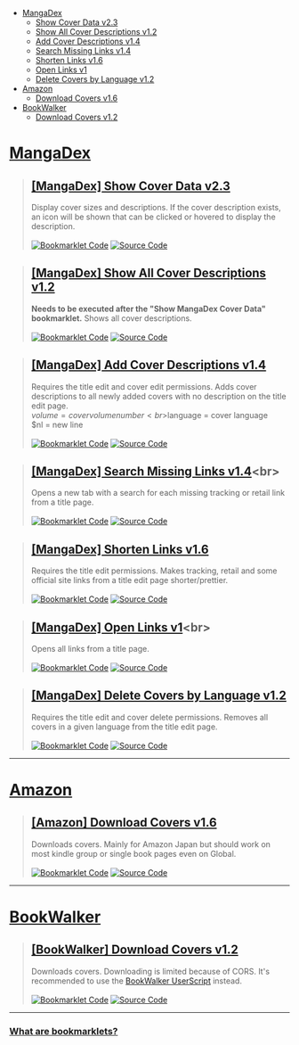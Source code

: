 [Bookmarklet Code]: https://img.shields.io/badge/Bookmarklet%20Code-b5e853?style=for-the-badge
[Source Code]: https://img.shields.io/badge/Source%20Code-3c3c3c?style=for-the-badge

- [MangaDex](#mangadex)
	- [Show Cover Data v2.3](#mangadex-show-cover-data-v23)
	- [Show All Cover Descriptions v1.2](#mangadex-show-all-cover-descriptions-v12)
	- [Add Cover Descriptions v1.4](#mangadex-add-cover-descriptions-v14)
	- [Search Missing Links v1.4](#mangadex-search-missing-links-v14)
	- [Shorten Links v1.6](#mangadex-shorten-links-v16)
	- [Open Links v1](#mangadex-open-links-v1)
	- [Delete Covers by Language v1.2](#mangadex-delete-covers-by-language-v12)
- [Amazon](#amazon)
	- [Download Covers v1.6](#amazon-download-covers-v16)
- [BookWalker](#bookwalker)
	- [Download Covers v1.2](#bookwalker-download-covers-v12)

# [MangaDex](https://mangadex.org)
> ## [[MangaDex] Show Cover Data v2.3](javascript:(function(){function%20t(t,e,r=0){const%20o=t.match(e);if(o%26%26o[r])return%20o[r]}function%20e(t,e=100){const%20r=[...t],o=[];for(;r.length;)o.push(r.splice(0,e));return%20o}function%20r(t){const%20e=localStorage.getItem(t);if(e)return%20JSON.parse(e)}const%20o=t(window.location.pathname,/\/title\/+([-0-9a-f]{20,})/,1)||t(window.location.pathname,/\/title\/edit\/+([-0-9a-f]{20,})/,1);function%20s(t,e,r){return(e=function(t){var%20e=function(t,e){if(%22object%22!=typeof%20t||null===t)return%20t;var%20r=t[Symbol.toPrimitive];if(void%200!==r){var%20o=r.call(t,e||%22default%22);if(%22object%22!=typeof%20o)return%20o;throw%20new%20TypeError(%22%40%40toPrimitive%20must%20return%20a%20primitive%20value.%22)}return(%22string%22===e%3FString:Number)(t)}(t,%22string%22);return%22symbol%22==typeof%20e%3Fe:String(e)}(e))in%20t%3FObject.defineProperty(t,e,{value:r,enumerable:!0,configurable:!0,writable:!0}):t[e]=r,t}r(%22oidc.user:https://auth.mangadex.org/realms/mangadex:mangadex-frontend-stable%22)||r(%22oidc.user:https://auth.mangadex.org/realms/mangadex:mangadex-frontend-canary%22);class%20n{constructor(t=0){s(this,%22addToDocument%22,(()=%3Edocument.body.appendChild(this.element))),s(this,%22removeFromDocument%22,(()=%3Ethis.element.remove()));const%20e=document.createElement(%22div%22);e.style.setProperty(%22z-index%22,%221000%22),e.style.setProperty(%22position%22,%22fixed%22),e.style.setProperty(%22bottom%22,%220%22),e.style.setProperty(%22left%22,%220%22),e.style.setProperty(%22width%22,%22100%25%22),e.style.setProperty(%22height%22,%2224px%22),e.style.setProperty(%22background-color%22,%22%233c3c3c%22),e.style.setProperty(%22cursor%22,%22pointer%22);const%20r=document.createElement(%22div%22);r.style.setProperty(%22height%22,%22100%25%22),r.style.setProperty(%22background-color%22,%22%23b5e853%22),r.style.setProperty(%22transition%22,%22width%20200ms%22),this.bar=r,this.update(t),e.appendChild(r),e.addEventListener(%22click%22,this.removeFromDocument),this.element=e}update(t){const%20e=Math.ceil(parseInt(this.bar.style.getPropertyValue(%22width%22))),r=Math.ceil(t);r%3E=100%3Fthis.removeFromDocument():e!==r%26%26r%3E=0%26%26this.bar.style.setProperty(%22width%22,`${r}%25`)}}((t,e={})=%3E{(function(t,e){if(!new%20RegExp(t).test(window.location.hostname))return%20alert(%22Bookmarklet%20executed%20on%20a%20wrong%20website!%22);e()})(%22mangadex.org|canary.mangadex.dev%22,(()=%3Ee.titlePage%26%26!o%3Falert(%22This%20is%20not%20a%20title%20page!%22):e.editPage%26%26!/\/edit\//.test(window.location.pathname)%3Falert(%22This%20is%20not%20an%20edit%20page!%22):void%20t()))})((()=%3E{const%20r=[],o=new%20Map,s=new%20Map,a={manga:[],cover:[]},i=new%20n;if(document.querySelectorAll(%22img,%20div%22).forEach((e=%3E{const%20n=e.src||e.style.getPropertyValue(%22background-image%22);if(!/\/covers\/+[-0-9a-f]{20,}\/+[-0-9a-f]{20,}[^/]+(%3F:[%3F%23].*)%3F$/.test(n))return;const%20a=t(n,/[-0-9a-f]{20,}/),i=t(n,/([-0-9a-f]{20,}\.[^/.]*)\.[0-9]+\.[^/.%3F%23]*([%3F%23].*)%3F$/,1)||t(n,/[-0-9a-f]{20,}\.[^/.]*%3F$/);if(!a||!i)return;const%20l=t=%3E{var%20e;t.has(a)%3Fnull===(e=t.get(a))||void%200===e||e.add(i):t.set(a,new%20Set([i]))};%22executed%22!==e.getAttribute(%22cover-data-bookmarklet%22)%3F(r.push(e),e.setAttribute(%22cover-data-bookmarklet%22,%22executed%22),l(o)):l(s)})),o.size%3C=0)return%20document.querySelector('[cover-data-bookmarklet=%22executed%22]')%3Falert(%22No%20new%20covers%20were%20found%20on%20this%20page%20since%20the%20last%20time%20this%20bookmarklet%20was%20executed!%22):alert(%22No%20covers%20were%20found%20on%20this%20page!%22);function%20l(t,e,r=0){return%20new%20Promise(((o,s)=%3E{const%20n=%22cover%22===e,a=t.map((t=%3En%3F`manga[]=${t}`:`ids[]=${t}`)).join(%22%26%22);let%20i=`https://api.mangadex.org/${e}%3F${a}%26includes[]=cover_art%26limit=100%26contentRating[]=safe%26contentRating[]=suggestive%26contentRating[]=erotica%26contentRating[]=pornographic%26offset=${r}`;if(n%26%26(i=`https://api.mangadex.org/${e}%3Forder[volume]=asc%26${a}%26limit=100%26offset=${r}`),r%3E1e3)return%20s(new%20Error(`Offset%20is%20bigger%20than%201000:\n%20${i}`));fetch(i).then((t=%3Eo(t.json()))).catch(s)}))}i.addToDocument(),o.forEach(((t,e)=%3E{var%20r;const%20o=(null===(r=s.get(e))||void%200===r%3Fvoid%200:r.size)||0;t.size+o%3E1%3Fa.cover.push(e):a.manga.push(e)})),function(){const%20t=[];return%20new%20Promise(((r,o)=%3E{(async%20function(){for(const%20r%20in%20a){const%20o=%22cover%22===r,s=e(a[r]);for(const%20e%20of%20s){const%20s=await%20l(e,r);if(o){t.push(...s.data);for(let%20o=s.limit;o%3Cs.total;o+=s.limit){const%20s=await%20l(e,r,o);t.push(...s.data)}}else%20s.data.forEach((e=%3E{const%20r=e.relationships.find((t=%3E%22cover_art%22===t.type));r%26%26(r.relationships=[{type:e.type,id:e.id}],t.push(r))}))}}return%20t})().then(r).catch(o)}))}().then((t=%3E{let%20e=0;r.forEach((o=%3E{const%20s=o.src||o.style.getPropertyValue(%22background-image%22);t.forEach((t=%3E{const%20n=t.relationships.find((t=%3E%22manga%22===t.type));if(n%26%26new%20RegExp(`${n.id}/${t.attributes.fileName}`).test(s)){const%20s=new%20Image;s.src=`https://mangadex.org/covers/${n.id}/${t.attributes.fileName}`,s.onload=()=%3E{const%20n=document.createElement(%22span%22),a=document.createElement(%22span%22),l=document.createElementNS(%22http://www.w3.org/2000/svg%22,%22svg%22);if(t.attributes.description){n.setAttribute(%22title%22,t.attributes.description),l.classList.add(%22cover-data-bookmarklet-show-description%22),l.setAttribute(%22fill%22,%22none%22),l.setAttribute(%22viewBox%22,%220%200%2024%2024%22),l.setAttribute(%22stroke%22,%22currentColor%22);const%20e=document.createElementNS(%22http://www.w3.org/2000/svg%22,%22path%22);e.setAttribute(%22stroke-linecap%22,%22round%22),e.setAttribute(%22stroke-linejoin%22,%22round%22),e.setAttribute(%22d%22,%22M11.25%2011.25l.041-.02a.75.75%200%20011.063.852l-.708%202.836a.75.75%200%20001.063.853l.041-.021M21%2012a9%209%200%2011-18%200%209%209%200%200118%200zm-9-3.75h.008v.008H12V8.25z%22),l.appendChild(e),l.addEventListener(%22click%22,(t=%3E{t.stopPropagation(),t.preventDefault(),a.style.setProperty(%22display%22,%22flex%22)})),n.appendChild(l);const%20r=document.createElement(%22span%22);r.innerText=t.attributes.description,r.style.setProperty(%22max-height%22,%22100%25%22),r.style.setProperty(%22margin%22,%220.2rem%22),r.style.setProperty(%22text-align%22,%22center%22),a.style.setProperty(%22position%22,%22absolute%22),a.style.setProperty(%22width%22,%22100%25%22),a.style.setProperty(%22height%22,%22100%25%22),a.style.setProperty(%22overflow-y%22,%22auto%22),a.style.setProperty(%22display%22,%22none%22),a.style.setProperty(%22align-items%22,%22center%22),a.style.setProperty(%22justify-content%22,%22center%22),a.style.setProperty(%22background-color%22,%22var(--md-accent)%22),a.addEventListener(%22click%22,(t=%3E{t.stopPropagation(),t.preventDefault(),a.style.setProperty(%22display%22,%22none%22)})),a.appendChild(r)}const%20c=document.createElement(%22span%22),d=document.createElement(%22span%22),p=`${s.width}x${s.height}`;var%20y,u;(d.innerText=p,d.setAttribute(%22title%22,p),c.style.setProperty(%22position%22,%22absolute%22),c.style.setProperty(%22top%22,%220%22),c.appendChild(d),o%20instanceof%20HTMLImageElement)%3F(c.style.setProperty(%22padding%22,%220.5rem%200.5rem%201rem%22),c.style.setProperty(%22color%22,%22%23fff%22),c.style.setProperty(%22left%22,%220%22),c.style.setProperty(%22width%22,%22100%25%22),c.style.setProperty(%22background%22,%22linear-gradient(0deg,transparent,rgba(0,0,0,0.8))%22),c.style.setProperty(%22border-top-right-radius%22,%220.25rem%22),c.style.setProperty(%22border-top-left-radius%22,%220.25rem%22),null===(y=o.parentElement)||void%200===y||y.appendChild(c),t.attributes.description%26%26(n.style.setProperty(%22position%22,%22absolute%22),n.style.setProperty(%22top%22,%220%22),n.style.setProperty(%22right%22,%220%22),n.style.setProperty(%22padding%22,%220.45rem%200.5rem%22),n.style.setProperty(%22color%22,%22%23fff%22),l.setAttribute(%22stroke-width%22,%221.5%22),l.style.setProperty(%22width%22,%221.5rem%22),l.style.setProperty(%22height%22,%221.5rem%22),a.style.setProperty(%22border-radius%22,%220.25rem%22),null===(u=o.parentElement)||void%200===u||u.append(n,a))):(c.style.setProperty(%22padding%22,%220%200.2rem%22),c.style.setProperty(%22background-color%22,%22var(--md-accent)%22),c.style.setProperty(%22border-bottom-left-radius%22,%224px%22),c.style.setProperty(%22border-bottom-right-radius%22,%224px%22),o.appendChild(c),t.attributes.description%26%26(c.style.setProperty(%22display%22,%22flex%22),c.style.setProperty(%22align-items%22,%22center%22),n.style.setProperty(%22margin-left%22,%220.2rem%22),l.setAttribute(%22stroke-width%22,%222%22),l.style.setProperty(%22width%22,%221.3rem%22),l.style.setProperty(%22height%22,%221.3rem%22),c.appendChild(n),o.appendChild(a)));i.update(++e/r.length*100)}}}))}))})).catch((t=%3E{console.error(t),alert(%22Failed%20to%20fetch%20cover%20data!%22)}))}));})();)<br>
> Display cover sizes and descriptions. If the cover description exists, an icon will be shown that can be clicked or hovered to display the description.<br><br>
> [![Bookmarklet Code]](https://github.com/rRoler/bookmarklets/blob/main/dist/mangadex/show_cover_data.min.js) [![Source Code]](https://github.com/rRoler/bookmarklets/blob/main/src/mangadex/show_cover_data.ts)

> ## [[MangaDex] Show All Cover Descriptions v1.2](javascript:(function(){function%20e(e,t,a=0){const%20n=e.match(t);if(n%26%26n[a])return%20n[a]}function%20t(e){const%20t=localStorage.getItem(e);if(t)return%20JSON.parse(t)}const%20a=e(window.location.pathname,/\/title\/+([-0-9a-f]{20,})/,1)||e(window.location.pathname,/\/title\/edit\/+([-0-9a-f]{20,})/,1);t(%22oidc.user:https://auth.mangadex.org/realms/mangadex:mangadex-frontend-stable%22)||t(%22oidc.user:https://auth.mangadex.org/realms/mangadex:mangadex-frontend-canary%22),((e,t={})=%3E{(function(e,t){if(!new%20RegExp(e).test(window.location.hostname))return%20alert(%22Bookmarklet%20executed%20on%20a%20wrong%20website!%22);t()})(%22mangadex.org|canary.mangadex.dev%22,(()=%3Et.titlePage%26%26!a%3Falert(%22This%20is%20not%20a%20title%20page!%22):t.editPage%26%26!/\/edit\//.test(window.location.pathname)%3Falert(%22This%20is%20not%20an%20edit%20page!%22):void%20e()))})((()=%3E{const%20e=document.querySelectorAll(%22.cover-data-bookmarklet-show-description%22);if(e.length%3C=0)return%20alert(%22No%20covers%20with%20a%20description%20found!%22);e.forEach((e=%3Ee.dispatchEvent(new%20MouseEvent(%22click%22))))}));})();)<br>
> **Needs to be executed after the "Show MangaDex Cover Data" bookmarklet.** Shows all cover descriptions.<br><br>
> [![Bookmarklet Code]](https://github.com/rRoler/bookmarklets/blob/main/dist/mangadex/show_all_cover_descriptions.min.js) [![Source Code]](https://github.com/rRoler/bookmarklets/blob/main/src/mangadex/show_all_cover_descriptions.ts)

> ## [[MangaDex] Add Cover Descriptions v1.4](javascript:(function(){function%20e(e,t,n=0){const%20o=e.match(t);if(o%26%26o[n])return%20o[n]}function%20t(e){const%20t=localStorage.getItem(e);if(t)return%20JSON.parse(t)}const%20n=e(window.location.pathname,/\/title\/+([-0-9a-f]{20,})/,1)||e(window.location.pathname,/\/title\/edit\/+([-0-9a-f]{20,})/,1);t(%22oidc.user:https://auth.mangadex.org/realms/mangadex:mangadex-frontend-stable%22)||t(%22oidc.user:https://auth.mangadex.org/realms/mangadex:mangadex-frontend-canary%22),((e,t={})=%3E{(function(e,t){if(!new%20RegExp(e).test(window.location.hostname))return%20alert(%22Bookmarklet%20executed%20on%20a%20wrong%20website!%22);t()})(%22mangadex.org|canary.mangadex.dev%22,(()=%3Et.titlePage%26%26!n%3Falert(%22This%20is%20not%20a%20title%20page!%22):t.editPage%26%26!/\/edit\//.test(window.location.pathname)%3Falert(%22This%20is%20not%20an%20edit%20page!%22):void%20e()))})((async()=%3E{const%20e=prompt(%22Enter%20a%20description:%22,%22Volume%20$volume%20Cover%20from%20BookWalker%22);if(!e)return;const%20t=[],n=Array.from(document.querySelectorAll(%22div.page-sizer%22));for(const%20l%20of%20n)if(/blob:https%3F:\/\/.*mangadex.*\/+[-0-9a-f]{20,}/.test(l.querySelector(%22.page%22).style.getPropertyValue(%22background-image%22))){var%20o;const%20n=r(l,e),i=null===(o=l.parentElement)||void%200===o%3Fvoid%200:o.querySelector(%22.volume-edit%22);null==i||i.dispatchEvent(new%20MouseEvent(%22click%22));await%20a(n)%26%26t.push(l)}if(t.length%3C=0)return%20alert(%22No%20newly%20added%20covers%20with%20empty%20descriptions%20found!%22);function%20r(e,t){var%20n,o;const%20r=null===(n=e.parentElement)||void%200===n%3Fvoid%200:n.querySelector(%22.volume-num%20input%22),a=null==r%3Fvoid%200:r.value,l=null===(o=e.parentElement)||void%200===o%3Fvoid%200:o.querySelector(%22.md-select%20.md-select-inner-wrap%20.placeholder-text%22),i={volume:a||%22No%20Volume%22,language:(null==l%3Fvoid%200:l.innerText)||%22No%20Language%22,nl:%22\n%22};for(const%20e%20in%20i){const%20n=i[e];n%26%26(t=t.replaceAll(`$${e}`,n))}return%20t}function%20a(e){return%20new%20Promise((t=%3E{const%20n='textarea[placeholder=%22Cover%20Description%22]';(function(e){let%20t=document.body.querySelector(e);return%20new%20Promise((n=%3E{if(t)return%20n(t);const%20o=new%20MutationObserver((()=%3E{t=document.body.querySelector(e),t%26%26(n(t),o.disconnect())}));o.observe(document.body,{childList:!0,subtree:!0})}))})(n).then((o=%3E{var%20r,a,l,i;let%20u=!0;const%20c=null===(r=o.parentElement)||void%200===r||null===(a=r.parentElement)||void%200===a||null===(l=a.parentElement)||void%200===l||null===(i=l.parentElement)||void%200===i%3Fvoid%200:i.querySelector(%22button.primary%22);o.value%3Fu=!1:o.value=e,o.dispatchEvent(new%20InputEvent(%22input%22)),null==c||c.dispatchEvent(new%20MouseEvent(%22click%22)),function(e){let%20t=document.body.querySelector(e);return%20new%20Promise((n=%3E{if(!t)return%20n();const%20o=new%20MutationObserver((()=%3E{t=document.body.querySelector(e),t||(n(),o.disconnect())}));o.observe(document.body,{childList:!0,subtree:!0})}))}(n).then((()=%3Et(u)))}))}))}console.log(%22Changed%20descriptions:%22,t)}),{titlePage:!0,editPage:!0});})();)<br>
> Requires the title edit and cover edit permissions. Adds cover descriptions to all newly added covers with no description on the title edit page.<br>$volume = cover volume number<br>$language = cover language<br>$nl = new line<br><br>
> [![Bookmarklet Code]](https://github.com/rRoler/bookmarklets/blob/main/dist/mangadex/add_cover_descriptions.min.js) [![Source Code]](https://github.com/rRoler/bookmarklets/blob/main/src/mangadex/add_cover_descriptions.ts)

> ## [[MangaDex] Search Missing Links v1.4](javascript:(function(){function%20t(t,a,e=0){const%20n=t.match(a);if(n%26%26n[e])return%20n[e]}function%20a(t){const%20a=localStorage.getItem(t);if(a)return%20JSON.parse(a)}const%20e=t(window.location.pathname,/\/title\/+([-0-9a-f]{20,})/,1)||t(window.location.pathname,/\/title\/edit\/+([-0-9a-f]{20,})/,1),n=/\%3Fdraft=true/.test(window.location.search),o=a(%22oidc.user:https://auth.mangadex.org/realms/mangadex:mangadex-frontend-stable%22)||a(%22oidc.user:https://auth.mangadex.org/realms/mangadex:mangadex-frontend-canary%22);((t,a={})=%3E{(function(t,a){if(!new%20RegExp(t).test(window.location.hostname))return%20alert(%22Bookmarklet%20executed%20on%20a%20wrong%20website!%22);a()})(%22mangadex.org|canary.mangadex.dev%22,(()=%3Ea.titlePage%26%26!e%3Falert(%22This%20is%20not%20a%20title%20page!%22):a.editPage%26%26!/\/edit\//.test(window.location.pathname)%3Falert(%22This%20is%20not%20an%20edit%20page!%22):void%20t()))})((()=%3E{const%20t={al:%22https://anilist.co/search/manga%3Fsearch=%22,ap:%22https://www.anime-planet.com/manga/all%3Fname=%22,kt:%22https://kitsu.io/manga%3Fsubtype=manga%26text=%22,mu:%22https://www.mangaupdates.com/search.html%3Fsearch=%22,mal:%22https://myanimelist.net/manga.php%3Fq=%22,nu:%22https://www.novelupdates.com/%3Fs=%22,bw:%22https://bookwalker.jp/search/%3Fqcat=2%26word=%22,amz:%22https://www.amazon.co.jp/s%3Frh=n:466280%26k=%22,ebj:%22https://ebookjapan.yahoo.co.jp/search/%3Fkeyword=%22,cdj:%22https://www.cdjapan.co.jp/searchuni%3Fterm.media_format=BOOK%26q=%22};if(/\/create\/title/.test(window.location.pathname)){const%20a=prompt(%22Enter%20a%20title%20to%20search%20for%22);if(!a)return;for(const%20e%20in%20t)window.open(t[e]+a,%22_blank%22,%22noopener,noreferrer%22)}else%20new%20Promise(((t,a)=%3Efetch(`https://api.mangadex.org/manga${n%3F%22/draft/%22:%22/%22}${e}`,{headers:{Authorization:n%3F`${o.token_type}%20${o.access_token}`:%22%22}}).then((a=%3Et(a.json()))).catch((t=%3E{alert(%22Failed%20to%20fetch%20title%20info!%22),a(t)})))).then((a=%3E{const%20e=Object.keys(t).filter((t=%3E!a.data.attributes.links[t]));if(e.length%3C=0)return%20alert(%22All%20links%20are%20already%20added!%22);const%20n=a.data.attributes.originalLanguage;let%20o;try{o=a.data.attributes.altTitles.find((t=%3Et[n]))}catch(t){console.debug(%22No%20alt%20titles%20found%22)}let%20r=o%3Fo[n]:a.data.attributes.title.en||%22%22;r=prompt(%22Enter%20a%20title%20to%20search%20for%22,r),r%26%26e.forEach((a=%3Ewindow.open(t[a]+r,%22_blank%22,%22noopener,noreferrer%22)))}))}),{titlePage:!0});})();)<br>
> Opens a new tab with a search for each missing tracking or retail link from a title page.<br><br>
> [![Bookmarklet Code]](https://github.com/rRoler/bookmarklets/blob/main/dist/mangadex/search_missing_links.min.js) [![Source Code]](https://github.com/rRoler/bookmarklets/blob/main/src/mangadex/search_missing_links.ts)

> ## [[MangaDex] Shorten Links v1.6](javascript:(function(){function%20a(a,e,t=0){const%20n=a.match(e);if(n%26%26n[t])return%20n[t]}function%20e(a){const%20e=localStorage.getItem(a);if(e)return%20JSON.parse(e)}const%20t=a(window.location.pathname,/\/title\/+([-0-9a-f]{20,})/,1)||a(window.location.pathname,/\/title\/edit\/+([-0-9a-f]{20,})/,1);e(%22oidc.user:https://auth.mangadex.org/realms/mangadex:mangadex-frontend-stable%22)||e(%22oidc.user:https://auth.mangadex.org/realms/mangadex:mangadex-frontend-canary%22),((a,e={})=%3E{(function(a,e){if(!new%20RegExp(a).test(window.location.hostname))return%20alert(%22Bookmarklet%20executed%20on%20a%20wrong%20website!%22);e()})(%22mangadex.org|canary.mangadex.dev%22,(()=%3Ee.titlePage%26%26!t%3Falert(%22This%20is%20not%20a%20title%20page!%22):e.editPage%26%26!/\/edit\//.test(window.location.pathname)%3Falert(%22This%20is%20not%20an%20edit%20page!%22):void%20a()))})((()=%3E{const%20e=[],t=a=%3E{var%20t;return%20null===(t=document.querySelectorAll(%22div.input-container%22)[a])||void%200===t%3Fvoid%200:t.querySelectorAll(%22input.inline-input%22).forEach((a=%3E{e.push(a)}))};t(3),t(4),t(5);const%20n={};if(e.forEach((e=%3E{const%20t=e.value;let%20o=t;const%20i=a=%3Enew%20RegExp(`https%3F://${a}`),r=%22[0-9]+%22,s=%22[A-Za-z0-9-%25]+%22,c=%22[A-Z0-9]{10}%22,l=[`(anilist.co/manga/)(${r})`,`(www.anime-planet.com/manga/)(${s})`,`(kitsu.io/manga/)(${r})`,`(kitsu.io/manga/)(${s})`,`(www.mangaupdates.com/series/)(${s})`,`(myanimelist.net/manga/)(${r})`,`(bookwalker.jp/series/)(${r}/list)`,`(bookwalker.jp/series/)(${r})`,`(www.amazon[a-z.]+/).*(dp/${c})`,`(www.amazon[a-z.]+/).*(gp/product/${c})`,`(www.amazon[a-z.]+/gp/product).*(/${c})`,`(ebookjapan.yahoo.co.jp/books/)(${r})`,`(www.cdjapan.co.jp/product/)(NEOBK-${r})`,%22(.*/)(.*)/$%22];for(const%20e%20of%20l){const%20n=i(e),r=a(t,n,1),s=a(t,n,2);if(r%26%26s){o=`https://${r}${s}`;break}}o!==t%26%26(e.value=o,e.dispatchEvent(new%20InputEvent(%22input%22)),n[t]=o)})),Object.keys(n).length%3C=0)return%20alert(%22No%20links%20changed!%22);console.log(%22Changed%20links:%22,n)}),{titlePage:!0,editPage:!0});})();)<br>
> Requires the title edit permissions. Makes tracking, retail and some official site links from a title edit page shorter/prettier.<br><br>
> [![Bookmarklet Code]](https://github.com/rRoler/bookmarklets/blob/main/dist/mangadex/shorten_links.min.js) [![Source Code]](https://github.com/rRoler/bookmarklets/blob/main/src/mangadex/shorten_links.ts)

> ## [[MangaDex] Open Links v1](javascript:(function(){function%20t(t,a,e=0){const%20n=t.match(a);if(n%26%26n[e])return%20n[e]}function%20a(t){const%20a=localStorage.getItem(t);if(a)return%20JSON.parse(a)}const%20e=t(window.location.pathname,/\/title\/+([-0-9a-f]{20,})/,1)||t(window.location.pathname,/\/title\/edit\/+([-0-9a-f]{20,})/,1),n=/\%3Fdraft=true/.test(window.location.search),o=a(%22oidc.user:https://auth.mangadex.org/realms/mangadex:mangadex-frontend-stable%22)||a(%22oidc.user:https://auth.mangadex.org/realms/mangadex:mangadex-frontend-canary%22);((t,a={})=%3E{(function(t,a){if(!new%20RegExp(t).test(window.location.hostname))return%20alert(%22Bookmarklet%20executed%20on%20a%20wrong%20website!%22);a()})(%22mangadex.org|canary.mangadex.dev%22,(()=%3Ea.titlePage%26%26!e%3Falert(%22This%20is%20not%20a%20title%20page!%22):a.editPage%26%26!/\/edit\//.test(window.location.pathname)%3Falert(%22This%20is%20not%20an%20edit%20page!%22):void%20t()))})((()=%3E{new%20Promise(((t,a)=%3Efetch(`https://api.mangadex.org/manga${n%3F%22/draft/%22:%22/%22}${e}`,{headers:{Authorization:n%3F`${o.token_type}%20${o.access_token}`:%22%22}}).then((a=%3Et(a.json()))).catch((t=%3E{alert(%22Failed%20to%20fetch%20title%20info!%22),a(t)})))).then((t=%3E{const%20a={al:%22https://anilist.co/manga/%22,ap:%22https://www.anime-planet.com/manga/%22,kt:%22https://kitsu.io/manga/%22,mu:/[A-Za-z]/.test(t.data.attributes.links.mu)%3F%22https://www.mangaupdates.com/series/%22:%22https://www.mangaupdates.com/series.html%3Fid=%22,mal:%22https://myanimelist.net/manga/%22,nu:%22https://www.novelupdates.com/series/%22,bw:%22https://bookwalker.jp/%22,amz:%22%22,ebj:%22%22,cdj:%22%22};for(const%20e%20in%20t.data.attributes.links){const%20n=(a[e]||%22%22)+t.data.attributes.links[e];window.open(n,%22_blank%22,%22noopener,noreferrer%22)}}))}),{titlePage:!0});})();)<br>
> Opens all links from a title page.<br><br>
> [![Bookmarklet Code]](https://github.com/rRoler/bookmarklets/blob/main/dist/mangadex/open_links.min.js) [![Source Code]](https://github.com/rRoler/bookmarklets/blob/main/src/mangadex/open_links.ts)

> ## [[MangaDex] Delete Covers by Language v1.2](javascript:(function(){function%20e(e,t,a=0){const%20n=e.match(t);if(n%26%26n[a])return%20n[a]}function%20t(e){const%20t=localStorage.getItem(e);if(t)return%20JSON.parse(t)}const%20a=e(window.location.pathname,/\/title\/+([-0-9a-f]{20,})/,1)||e(window.location.pathname,/\/title\/edit\/+([-0-9a-f]{20,})/,1);t(%22oidc.user:https://auth.mangadex.org/realms/mangadex:mangadex-frontend-stable%22)||t(%22oidc.user:https://auth.mangadex.org/realms/mangadex:mangadex-frontend-canary%22),((e,t={})=%3E{(function(e,t){if(!new%20RegExp(e).test(window.location.hostname))return%20alert(%22Bookmarklet%20executed%20on%20a%20wrong%20website!%22);t()})(%22mangadex.org|canary.mangadex.dev%22,(()=%3Et.titlePage%26%26!a%3Falert(%22This%20is%20not%20a%20title%20page!%22):t.editPage%26%26!/\/edit\//.test(window.location.pathname)%3Falert(%22This%20is%20not%20an%20edit%20page!%22):void%20e()))})((()=%3E{const%20e=prompt(%22Language%20name:%22,%22Japanese%22);if(!e)return;const%20t=[];if(document.querySelectorAll(%22div.page-sizer%22).forEach((a=%3E{const%20n=a.parentElement;if(!n)return;const%20o=n.querySelector(%22.close%22),r=n.querySelector(%22.placeholder-text.with-label%22);o%26%26r%26%26e.toLowerCase().replaceAll(%22%20%22,%22%22).includes(r.innerText.toLowerCase().replaceAll(%22%20%22,%22%22))%26%26(o.dispatchEvent(new%20MouseEvent(%22click%22)),t.push(a))})),t.length%3C=0)return%20alert(%22No%20covers%20in%20given%20language%20found!%22);console.log(%22Deleted%20covers:%22,t)}),{titlePage:!0,editPage:!0});})();)<br>
> Requires the title edit and cover delete permissions. Removes all covers in a given language from the title edit page.<br><br>
> [![Bookmarklet Code]](https://github.com/rRoler/bookmarklets/blob/main/dist/mangadex/del_covers_by_lang.min.js) [![Source Code]](https://github.com/rRoler/bookmarklets/blob/main/src/mangadex/del_covers_by_lang.ts)

***
# [Amazon](https://www.amazon.co.jp)
> ## [[Amazon] Download Covers v1.6](javascript:(function(){var%20e=Uint8Array,t=Uint16Array,n=Uint32Array,o=new%20e([0,0,0,0,0,0,0,0,1,1,1,1,2,2,2,2,3,3,3,3,4,4,4,4,5,5,5,5,0,0,0,0]),r=new%20e([0,0,0,0,1,1,2,2,3,3,4,4,5,5,6,6,7,7,8,8,9,9,10,10,11,11,12,12,13,13,0,0]),i=function(e,o){for(var%20r=new%20t(31),i=0;i%3C31;++i)r[i]=o+=1%3C%3Ce[i-1];var%20a=new%20n(r[30]);for(i=1;i%3C30;++i)for(var%20s=r[i];s%3Cr[i+1];++s)a[s]=s-r[i]%3C%3C5|i;return[r,a]},a=i(o,2),s=a[0],c=a[1];s[28]=258,c[258]=28,i(r,0);for(var%20l=new%20t(32768),u=0;u%3C32768;++u){var%20f=(43690%26u)%3E%3E%3E1|(21845%26u)%3C%3C1;f=(61680%26(f=(52428%26f)%3E%3E%3E2|(13107%26f)%3C%3C2))%3E%3E%3E4|(3855%26f)%3C%3C4,l[u]=((65280%26f)%3E%3E%3E8|(255%26f)%3C%3C8)%3E%3E%3E1}var%20d=new%20e(288);for(u=0;u%3C144;++u)d[u]=8;for(u=144;u%3C256;++u)d[u]=9;for(u=256;u%3C280;++u)d[u]=7;for(u=280;u%3C288;++u)d[u]=8;var%20h=new%20e(32);for(u=0;u%3C32;++u)h[u]=5;var%20p=[%22unexpected%20EOF%22,%22invalid%20block%20type%22,%22invalid%20length/literal%22,%22invalid%20distance%22,%22stream%20finished%22,%22no%20stream%20handler%22,,%22no%20callback%22,%22invalid%20UTF-8%20data%22,%22extra%20field%20too%20long%22,%22date%20not%20in%20range%201980-2099%22,%22filename%20too%20long%22,%22stream%20finishing%22,%22invalid%20zip%20data%22],v=function(e,t,n){var%20o=new%20Error(t||p[e]);if(o.code=e,Error.captureStackTrace%26%26Error.captureStackTrace(o,v),!n)throw%20o;return%20o},m=new%20e(0),g=function(){for(var%20e=new%20Int32Array(256),t=0;t%3C256;++t){for(var%20n=t,o=9;--o;)n=(1%26n%26%26-306674912)^n%3E%3E%3E1;e[t]=n}return%20e}(),w=function(e,t,n){for(;n;++t)e[t]=n,n%3E%3E%3E=8},y=%22undefined%22!=typeof%20TextEncoder%26%26new%20TextEncoder,b=%22undefined%22!=typeof%20TextDecoder%26%26new%20TextDecoder;try{b.decode(m,{stream:!0}),1}catch(e){}function%20E(o,r){if(r){for(var%20i=new%20e(o.length),a=0;a%3Co.length;++a)i[a]=o.charCodeAt(a);return%20i}if(y)return%20y.encode(o);var%20s=o.length,c=new%20e(o.length+(o.length%3E%3E1)),l=0,u=function(e){c[l++]=e};for(a=0;a%3Cs;++a){if(l+5%3Ec.length){var%20f=new%20e(l+8+(s-a%3C%3C1));f.set(c),c=f}var%20d=o.charCodeAt(a);d%3C128||r%3Fu(d):d%3C2048%3F(u(192|d%3E%3E6),u(128|63%26d)):d%3E55295%26%26d%3C57344%3F(u(240|(d=65536+(1047552%26d)|1023%26o.charCodeAt(++a))%3E%3E18),u(128|d%3E%3E12%2663),u(128|d%3E%3E6%2663),u(128|63%26d)):(u(224|d%3E%3E12),u(128|d%3E%3E6%2663),u(128|63%26d))}return%20function(o,r,i){(null==r||r%3C0)%26%26(r=0),(null==i||i%3Eo.length)%26%26(i=o.length);var%20a=new(2==o.BYTES_PER_ELEMENT%3Ft:4==o.BYTES_PER_ELEMENT%3Fn:e)(i-r);return%20a.set(o.subarray(r,i)),a}(c,0,l)}var%20A,T,x=function(e){var%20t=0;if(e)for(var%20n%20in%20e){var%20o=e[n].length;o%3E65535%26%26v(9),t+=o+4}return%20t},k=function(e,t,n,o,r,i,a,s){var%20c=o.length,l=n.extra,u=s%26%26s.length,f=x(l);w(e,t,null!=a%3F33639248:67324752),t+=4,null!=a%26%26(e[t++]=20,e[t++]=n.os),e[t]=20,t+=2,e[t++]=n.flag%3C%3C1|(i%3C0%26%268),e[t++]=r%26%268,e[t++]=255%26n.compression,e[t++]=n.compression%3E%3E8;var%20d=new%20Date(null==n.mtime%3FDate.now():n.mtime),h=d.getFullYear()-1980;if((h%3C0||h%3E119)%26%26v(10),w(e,t,h%3C%3C25|d.getMonth()+1%3C%3C21|d.getDate()%3C%3C16|d.getHours()%3C%3C11|d.getMinutes()%3C%3C5|d.getSeconds()%3E%3E%3E1),t+=4,-1!=i%26%26(w(e,t,n.crc),w(e,t+4,i%3C0%3F-i-2:i),w(e,t+8,n.size)),w(e,t+12,c),w(e,t+14,f),t+=16,null!=a%26%26(w(e,t,u),w(e,t+6,n.attrs),w(e,t+10,a),t+=14),e.set(o,t),t+=c,f)for(var%20p%20in%20l){var%20m=l[p],g=m.length;w(e,t,+p),w(e,t+2,g),e.set(m,t+4),t+=4+g}return%20u%26%26(e.set(s,t),t+=u),t},P=function(){function%20e(e){var%20t;this.filename=e,this.c=(t=-1,{p:function(e){for(var%20n=t,o=0;o%3Ce.length;++o)n=g[255%26n^e[o]]^n%3E%3E%3E8;t=n},d:function(){return~t}}),this.size=0,this.compression=0}return%20e.prototype.process=function(e,t){this.ondata(null,e,t)},e.prototype.push=function(e,t){this.ondata||v(5),this.c.p(e),this.size+=e.length,t%26%26(this.crc=this.c.d()),this.process(e,t||!1)},e}(),R=function(){function%20t(e){this.ondata=e,this.u=[],this.d=1}return%20t.prototype.add=function(t){var%20n=this;if(this.ondata||v(5),2%26this.d)this.ondata(v(4+8*(1%26this.d),0,1),null,!1);else{var%20o=E(t.filename),r=o.length,i=t.comment,a=i%26%26E(i),s=r!=t.filename.length||a%26%26i.length!=a.length,c=r+x(t.extra)+30;r%3E65535%26%26this.ondata(v(11,0,1),null,!1);var%20l=new%20e(c);k(l,0,t,o,s,-1);var%20u=[l],f=function(){for(var%20e=0,t=u;e%3Ct.length;e++){var%20o=t[e];n.ondata(null,o,!1)}u=[]},d=this.d;this.d=0;var%20h=this.u.length,p=function(e,t){var%20n={};for(var%20o%20in%20e)n[o]=e[o];for(var%20o%20in%20t)n[o]=t[o];return%20n}(t,{f:o,u:s,o:a,t:function(){t.terminate%26%26t.terminate()},r:function(){if(f(),d){var%20e=n.u[h+1];e%3Fe.r():n.d=1}d=1}}),m=0;t.ondata=function(o,r,i){if(o)n.ondata(o,r,i),n.terminate();else%20if(m+=r.length,u.push(r),i){var%20a=new%20e(16);w(a,0,134695760),w(a,4,t.crc),w(a,8,m),w(a,12,t.size),u.push(a),p.c=m,p.b=c+m+16,p.crc=t.crc,p.size=t.size,d%26%26p.r(),d=1}else%20d%26%26f()},this.u.push(p)}},t.prototype.end=function(){var%20e=this;2%26this.d%3Fthis.ondata(v(4+8*(1%26this.d),0,1),null,!0):(this.d%3Fthis.e():this.u.push({r:function(){1%26e.d%26%26(e.u.splice(-1,1),e.e())},t:function(){}}),this.d=3)},t.prototype.e=function(){for(var%20t=0,n=0,o=0,r=0,i=this.u;r%3Ci.length;r++){o+=46+(p=i[r]).f.length+x(p.extra)+(p.o%3Fp.o.length:0)}for(var%20a,s,c,l,u,f=new%20e(o+22),d=0,h=this.u;d%3Ch.length;d++){var%20p=h[d];k(f,t,p,p.f,p.u,-p.c-2,n,p.o),t+=46+p.f.length+x(p.extra)+(p.o%3Fp.o.length:0),n+=p.b}a=f,s=t,c=this.u.length,l=o,u=n,w(a,s,101010256),w(a,s+8,c),w(a,s+10,c),w(a,s+12,l),w(a,s+16,u),this.ondata(null,f,!0),this.d=2},t.prototype.terminate=function(){for(var%20e=0,t=this.u;e%3Ct.length;e++){t[e].t()}this.d=2},t}(),S=%22undefined%22!=typeof%20globalThis%3FglobalThis:%22undefined%22!=typeof%20window%3Fwindow:%22undefined%22!=typeof%20global%3Fglobal:%22undefined%22!=typeof%20self%3Fself:{},D={};function%20L(e,t,n){return(t=function(e){var%20t=function(e,t){if(%22object%22!=typeof%20e||null===e)return%20e;var%20n=e[Symbol.toPrimitive];if(void%200!==n){var%20o=n.call(e,t||%22default%22);if(%22object%22!=typeof%20o)return%20o;throw%20new%20TypeError(%22%40%40toPrimitive%20must%20return%20a%20primitive%20value.%22)}return(%22string%22===t%3FString:Number)(e)}(e,%22string%22);return%22symbol%22==typeof%20t%3Ft:String(t)}(t))in%20e%3FObject.defineProperty(e,t,{value:n,enumerable:!0,configurable:!0,writable:!0}):e[t]=n,e}A={get%20exports(){return%20D},set%20exports(e){D=e}},function(){function%20e(e,t){return%20void%200===t%3Ft={autoBom:!1}:%22object%22!=typeof%20t%26%26(console.warn(%22Deprecated:%20Expected%20third%20argument%20to%20be%20a%20object%22),t={autoBom:!t}),t.autoBom%26%26/^\s*(%3F:text\/\S*|application\/xml|\S*\/\S*\+xml)\s*;.*charset\s*=\s*utf-8/i.test(e.type)%3Fnew%20Blob([%22\ufeff%22,e],{type:e.type}):e}function%20t(e,t,n){var%20o=new%20XMLHttpRequest;o.open(%22GET%22,e),o.responseType=%22blob%22,o.onload=function(){a(o.response,t,n)},o.onerror=function(){console.error(%22could%20not%20download%20file%22)},o.send()}function%20n(e){var%20t=new%20XMLHttpRequest;t.open(%22HEAD%22,e,!1);try{t.send()}catch(e){}return%20200%3C=t.status%26%26299%3E=t.status}function%20o(e){try{e.dispatchEvent(new%20MouseEvent(%22click%22))}catch(n){var%20t=document.createEvent(%22MouseEvents%22);t.initMouseEvent(%22click%22,!0,!0,window,0,0,0,80,20,!1,!1,!1,!1,0,null),e.dispatchEvent(t)}}var%20r=%22object%22==typeof%20window%26%26window.window===window%3Fwindow:%22object%22==typeof%20self%26%26self.self===self%3Fself:%22object%22==typeof%20S%26%26S.global===S%3FS:void%200,i=r.navigator%26%26/Macintosh/.test(navigator.userAgent)%26%26/AppleWebKit/.test(navigator.userAgent)%26%26!/Safari/.test(navigator.userAgent),a=r.saveAs||(%22object%22!=typeof%20window||window!==r%3Ffunction(){}:%22download%22in%20HTMLAnchorElement.prototype%26%26!i%3Ffunction(e,i,a){var%20s=r.URL||r.webkitURL,c=document.createElement(%22a%22);i=i||e.name||%22download%22,c.download=i,c.rel=%22noopener%22,%22string%22==typeof%20e%3F(c.href=e,c.origin===location.origin%3Fo(c):n(c.href)%3Ft(e,i,a):o(c,c.target=%22_blank%22)):(c.href=s.createObjectURL(e),setTimeout((function(){s.revokeObjectURL(c.href)}),4e4),setTimeout((function(){o(c)}),0))}:%22msSaveOrOpenBlob%22in%20navigator%3Ffunction(r,i,a){if(i=i||r.name||%22download%22,%22string%22!=typeof%20r)navigator.msSaveOrOpenBlob(e(r,a),i);else%20if(n(r))t(r,i,a);else{var%20s=document.createElement(%22a%22);s.href=r,s.target=%22_blank%22,setTimeout((function(){o(s)}))}}:function(e,n,o,a){if((a=a||open(%22%22,%22_blank%22))%26%26(a.document.title=a.document.body.innerText=%22downloading...%22),%22string%22==typeof%20e)return%20t(e,n,o);var%20s=%22application/octet-stream%22===e.type,c=/constructor/i.test(r.HTMLElement)||r.safari,l=/CriOS\/[\d]+/.test(navigator.userAgent);if((l||s%26%26c||i)%26%26%22undefined%22!=typeof%20FileReader){var%20u=new%20FileReader;u.onloadend=function(){var%20e=u.result;e=l%3Fe:e.replace(/^data:[^;]*;/,%22data:attachment/file;%22),a%3Fa.location.href=e:location=e,a=null},u.readAsDataURL(e)}else{var%20f=r.URL||r.webkitURL,d=f.createObjectURL(e);a%3Fa.location=d:location.href=d,a=null,setTimeout((function(){f.revokeObjectURL(d)}),4e4)}});r.saveAs=a.saveAs=a,A.exports=a}();class%20j{constructor(e=0){L(this,%22addToDocument%22,(()=%3Edocument.body.appendChild(this.element))),L(this,%22removeFromDocument%22,(()=%3Ethis.element.remove()));const%20t=document.createElement(%22div%22);t.style.setProperty(%22z-index%22,%221000%22),t.style.setProperty(%22position%22,%22fixed%22),t.style.setProperty(%22bottom%22,%220%22),t.style.setProperty(%22left%22,%220%22),t.style.setProperty(%22width%22,%22100%25%22),t.style.setProperty(%22height%22,%2224px%22),t.style.setProperty(%22background-color%22,%22%233c3c3c%22),t.style.setProperty(%22cursor%22,%22pointer%22);const%20n=document.createElement(%22div%22);n.style.setProperty(%22height%22,%22100%25%22),n.style.setProperty(%22background-color%22,%22%23b5e853%22),n.style.setProperty(%22transition%22,%22width%20200ms%22),this.bar=n,this.update(e),t.appendChild(n),t.addEventListener(%22click%22,this.removeFromDocument),this.element=t}update(e){const%20t=Math.ceil(parseInt(this.bar.style.getPropertyValue(%22width%22))),n=Math.ceil(e);n%3E=100%3Fthis.removeFromDocument():t!==n%26%26n%3E=0%26%26this.bar.style.setProperty(%22width%22,`${n}%25`)}}T=()=%3E{const%20e=document.querySelectorAll(%22.itemImageLink%22),t=e=%3Efunction(e,t,n=0){const%20o=e.match(t);if(o%26%26o[n])return%20o[n]}(e,/(%3F:[/dp]|$)([A-Z0-9]{10})/,1),n=e=%3E`https://${window.location.hostname}/images/P/${e}.01.MAIN._SCRM_.jpg`;if(e.length%3E0){const%20o=Array.from(e).map((e=%3Et(e.href)));return%20e.length%3E4%26%26confirm(%22Since%20you're%20downloading%20more%20than%204%20covers,%20would%20you%20like%20to%20zip%20them%3F%22)%3Ffunction(e){const%20t=new%20j;t.addToDocument();let%20o=0;const%20r=[],i=new%20R(((n,i,a)=%3E{t.update(o/e.length*100),n%3F(t.removeFromDocument(),alert(%22Failed%20to%20zip%20covers!%22)):r.push(i),a%26%26(t.removeFromDocument(),D.saveAs(new%20Blob(r,{type:%22application/zip%22}),%22covers.zip%22))}));function%20a(e,n){return%20new%20Promise((o=%3E{const%20r=new%20FileReader;r.onload=e=%3E{if(!e.target)return;const%20t=new%20Uint8Array(e.target.result),r=new%20P(`${n}.jpg`);i.add(r),r.push(t,!0),o()},fetch(e).then((e=%3Ee.blob())).then((e=%3E{try{r.readAsArrayBuffer(e)}catch(e){t.removeFromDocument(),console.error(%22Failed%20to%20zip%20cover!%22,e)}})).catch((e=%3E{t.removeFromDocument(),console.error(%22Failed%20to%20fetch%20cover!%22,e)}))}))}e.forEach((async%20t=%3E{if(t){const%20e=n(t);await%20a(e,t)}++o%3E=e.length%26%26i.end()}))}(o):void%20r(o)}const%20o=t(window.location.href);if(!o)return%20alert(%22No%20covers%20found%20on%20this%20page!%22);function%20r(e){e.forEach((e=%3E{e%26%26D.saveAs(n(e),`${e}.jpg`)}))}r([o])},function(e,t){if(!new%20RegExp(e).test(window.location.hostname))return%20alert(%22Bookmarklet%20executed%20on%20a%20wrong%20website!%22);t()}(%22www.amazon.*%22,T);})();)<br>
> Downloads covers. Mainly for Amazon Japan but should work on most kindle group or single book pages even on Global.<br><br>
> [![Bookmarklet Code]](https://github.com/rRoler/bookmarklets/blob/main/dist/amazon/download_covers.min.js) [![Source Code]](https://github.com/rRoler/bookmarklets/blob/main/src/amazon/download_covers.ts)

***
# [BookWalker](https://bookwalker.jp)
> ## [[BookWalker] Download Covers v1.2](javascript:(function(){function%20e(e,t,o=0){const%20n=e.match(t);if(n%26%26n[o])return%20n[o]}var%20t,o=%22undefined%22!=typeof%20globalThis%3FglobalThis:%22undefined%22!=typeof%20window%3Fwindow:%22undefined%22!=typeof%20global%3Fglobal:%22undefined%22!=typeof%20self%3Fself:{},n={};t={get%20exports(){return%20n},set%20exports(e){n=e}},function(){function%20e(e,t){return%20void%200===t%3Ft={autoBom:!1}:%22object%22!=typeof%20t%26%26(console.warn(%22Deprecated:%20Expected%20third%20argument%20to%20be%20a%20object%22),t={autoBom:!t}),t.autoBom%26%26/^\s*(%3F:text\/\S*|application\/xml|\S*\/\S*\+xml)\s*;.*charset\s*=\s*utf-8/i.test(e.type)%3Fnew%20Blob([%22\ufeff%22,e],{type:e.type}):e}function%20n(e,t,o){var%20n=new%20XMLHttpRequest;n.open(%22GET%22,e),n.responseType=%22blob%22,n.onload=function(){c(n.response,t,o)},n.onerror=function(){console.error(%22could%20not%20download%20file%22)},n.send()}function%20a(e){var%20t=new%20XMLHttpRequest;t.open(%22HEAD%22,e,!1);try{t.send()}catch(e){}return%20200%3C=t.status%26%26299%3E=t.status}function%20r(e){try{e.dispatchEvent(new%20MouseEvent(%22click%22))}catch(o){var%20t=document.createEvent(%22MouseEvents%22);t.initMouseEvent(%22click%22,!0,!0,window,0,0,0,80,20,!1,!1,!1,!1,0,null),e.dispatchEvent(t)}}var%20i=%22object%22==typeof%20window%26%26window.window===window%3Fwindow:%22object%22==typeof%20self%26%26self.self===self%3Fself:%22object%22==typeof%20o%26%26o.global===o%3Fo:void%200,s=i.navigator%26%26/Macintosh/.test(navigator.userAgent)%26%26/AppleWebKit/.test(navigator.userAgent)%26%26!/Safari/.test(navigator.userAgent),c=i.saveAs||(%22object%22!=typeof%20window||window!==i%3Ffunction(){}:%22download%22in%20HTMLAnchorElement.prototype%26%26!s%3Ffunction(e,t,o){var%20s=i.URL||i.webkitURL,c=document.createElement(%22a%22);t=t||e.name||%22download%22,c.download=t,c.rel=%22noopener%22,%22string%22==typeof%20e%3F(c.href=e,c.origin===location.origin%3Fr(c):a(c.href)%3Fn(e,t,o):r(c,c.target=%22_blank%22)):(c.href=s.createObjectURL(e),setTimeout((function(){s.revokeObjectURL(c.href)}),4e4),setTimeout((function(){r(c)}),0))}:%22msSaveOrOpenBlob%22in%20navigator%3Ffunction(t,o,i){if(o=o||t.name||%22download%22,%22string%22!=typeof%20t)navigator.msSaveOrOpenBlob(e(t,i),o);else%20if(a(t))n(t,o,i);else{var%20s=document.createElement(%22a%22);s.href=t,s.target=%22_blank%22,setTimeout((function(){r(s)}))}}:function(e,t,o,a){if((a=a||open(%22%22,%22_blank%22))%26%26(a.document.title=a.document.body.innerText=%22downloading...%22),%22string%22==typeof%20e)return%20n(e,t,o);var%20r=%22application/octet-stream%22===e.type,c=/constructor/i.test(i.HTMLElement)||i.safari,l=/CriOS\/[\d]+/.test(navigator.userAgent);if((l||r%26%26c||s)%26%26%22undefined%22!=typeof%20FileReader){var%20u=new%20FileReader;u.onloadend=function(){var%20e=u.result;e=l%3Fe:e.replace(/^data:[^;]*;/,%22data:attachment/file;%22),a%3Fa.location.href=e:location=e,a=null},u.readAsDataURL(e)}else{var%20f=i.URL||i.webkitURL,d=f.createObjectURL(e);a%3Fa.location=d:location.href=d,a=null,setTimeout((function(){f.revokeObjectURL(d)}),4e4)}});i.saveAs=c.saveAs=c,t.exports=c}(),function(e,t){if(!new%20RegExp(e).test(window.location.hostname))return%20alert(%22Bookmarklet%20executed%20on%20a%20wrong%20website!%22);t()}(%22bookwalker.jp%22,(()=%3E{let%20t=document.querySelectorAll(%22img.lazy%22);(/de([-0-9a-f]{20,}\/.*)%3F$/.test(window.location.pathname)||document.querySelector(%22%23js-episode-list%22))%26%26(t=document.querySelectorAll('meta[property=%22og:image%22]'));const%20o=Array.from(t).map((t=%3E(t=%3E{const%20o=e(t,/:\/\/[^/]*\/([0-9]+)\/[0-9a-zA-Z_]+(\.[^/.]*)$/,1)||e(t,/:\/\/[^/]*\/(\D+)([0-9]+)(\.[^/.]*)$/,2);if(o)return/:\/\/c.bookwalker.jp\/thumbnailImage_[0-9]+\.[^/.]*$/.test(t)%3FparseInt(o)-1:parseInt(o.split(%22%22).reverse().join(%22%22))-1})(t.getAttribute(%22data-original%22)||t.getAttribute(%22data-srcset%22)||t.src||t.content)));t.length%3E4%26%26!confirm(%22You%20are%20about%20to%20download%20more%20than%204%20covers!%22)||function(e){e.forEach((e=%3E{e%26%26n.saveAs((e=%3E`https://c.bookwalker.jp/coverImage_${e}.jpg`)(e),`${e}.jpg`)}))}(o)}));})();)<br>
> Downloads covers. Downloading is limited because of CORS. It's recommended to use the [BookWalker UserScript](https://github.com/rRoler/UserScripts/blob/master/Public/tampermonkey/bookwalker.js) instead.<br><br>
> [![Bookmarklet Code]](https://github.com/rRoler/bookmarklets/blob/main/dist/bookwalker/download_covers.min.js) [![Source Code]](https://github.com/rRoler/bookmarklets/blob/main/src/bookwalker/download_covers.ts)

***
### [What are bookmarklets?](https://en.wikipedia.org/wiki/Bookmarklet)